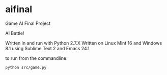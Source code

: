 aifinal
=======

Game AI Final Project

AI Battle!

Written in and run with Python 2.7.X
Written on Linux Mint 16 and Windows 8.1 using Sublime Text 2 and Emacs 24.1

to run from the commandline:

```shell
python src/game.py
```

